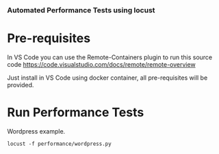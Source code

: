 ### Automated Performance Tests using locust


# Pre-requisites
In VS Code you can use the Remote-Containers plugin to run this source code
https://code.visualstudio.com/docs/remote/remote-overview

Just install in VS Code using docker container, all pre-requisites will be provided.

# Run Performance Tests

Wordpress example.
```
locust -f performance/wordpress.py 
```